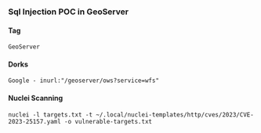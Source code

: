 ### Sql Injection POC in GeoServer

#### Tag
```GeoServer```

#### Dorks
```
Google - inurl:"/geoserver/ows?service=wfs"
```

#### Nuclei Scanning
```
nuclei -l targets.txt -t ~/.local/nuclei-templates/http/cves/2023/CVE-2023-25157.yaml -o vulnerable-targets.txt
```
